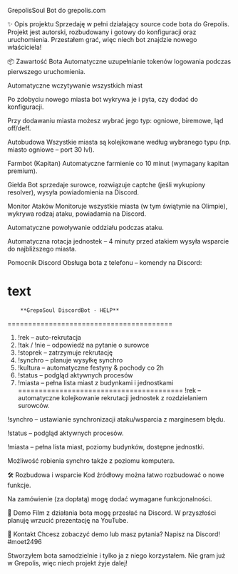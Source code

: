 GrepolisSoul
Bot do grepolis.com

✨ Opis projektu
Sprzedaję w pełni działający source code bota do Grepolis. Projekt jest autorski, rozbudowany i gotowy do konfiguracji oraz uruchomienia.
Przestałem grać, więc niech bot znajdzie nowego właściciela!

📦 Zawartość Bota
Automatyczne uzupełnianie tokenów logowania podczas pierwszego uruchomienia.

Automatyczne wczytywanie wszystkich miast

Po zdobyciu nowego miasta bot wykrywa je i pyta, czy dodać do konfiguracji.

Przy dodawaniu miasta możesz wybrać jego typ: ogniowe, biremowe, ląd off/deff.

Autobudowa
Wszystkie miasta są kolejkowane według wybranego typu (np. miasto ogniowe – port 30 lvl).

Farmbot (Kapitan)
Automatyczne farmienie co 10 minut (wymagany kapitan premium).

Giełda
Bot sprzedaje surowce, rozwiązuje captche (jeśli wykupiony resolver), wysyła powiadomienia na Discord.

Monitor Ataków
Monitoruje wszystkie miasta (w tym świątynie na Olimpie), wykrywa rodzaj ataku, powiadamia na Discord.

Automatyczne powoływanie oddziału podczas ataku.

Automatyczna rotacja jednostek – 4 minuty przed atakiem wysyła wsparcie do najbliższego miasta.

Pomocnik Discord
Obsługa bota z telefonu – komendy na Discord:

text
========================================
        **GrepoSoul DiscordBot - HELP**
========================================
1) !rek <unit> <townId>    – auto-rekrutacja
2) !tak / !nie             – odpowiedź na pytanie o surowce
3) !stoprek <townId>       – zatrzymuje rekrutację
4) !synchro <townId>       – planuje wysyłkę synchro
5) !kultura                – automatyczne festyny & pochody co 2h
6) !status                 – podgląd aktywnych procesów
7) !miasta                 – pełna lista miast z budynkami i jednostkami
========================================
!rek – automatyczne kolejkowanie rekrutacji jednostek z rozdzielaniem surowców.

!synchro – ustawianie synchronizacji ataku/wsparcia z marginesem błędu.

!status – podgląd aktywnych procesów.

!miasta – pełna lista miast, poziomy budynków, dostępne jednostki.

Możliwość robienia synchro także z poziomu komputera.

🛠️ Rozbudowa i wsparcie
Kod źródłowy można łatwo rozbudować o nowe funkcje.

Na zamówienie (za dopłatą) mogę dodać wymagane funkcjonalności.

🎥 Demo
Film z działania bota mogę przesłać na Discord.
W przyszłości planuję wrzucić prezentację na YouTube.

💬 Kontakt
Chcesz zobaczyć demo lub masz pytania?
Napisz na Discord!  #moet2496

Stworzyłem bota samodzielnie i tylko ja z niego korzystałem. Nie gram już w Grepolis, więc niech projekt żyje dalej!
